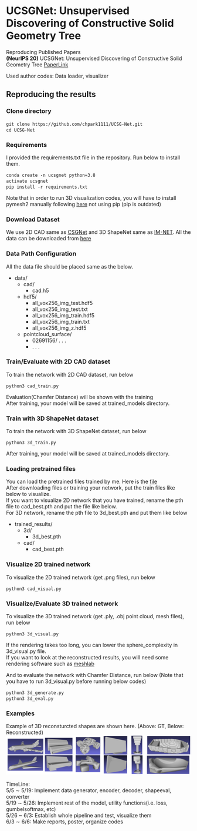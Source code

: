 # UCSGNet: Unsupervised Discovering of Constructive Solid Geometry Tree
Reproducing Published Papers  
**(NeurIPS 20)** UCSGNet: Unsupervised Discovering of Constructive Solid Geometry Tree [PaperLink](https://arxiv.org/abs/2006.09102)  

Used author codes: Data loader, visualizer

## Reproducing the results
### Clone directory
```
git clone https://github.com/chpark1111/UCSG-Net.git
cd UCSG-Net
```
### Requirements
I provided the requirements.txt file in the repository. Run below to install them.
```
conda create -n ucsgnet python=3.8
activate ucsgnet
pip install -r requirements.txt
```
Note that in order to run 3D visualization codes, you will have to install pymesh2 manually following [here](https://pymesh.readthedocs.io/en/latest/installation.html)
not using pip (pip is outdated)


### Download Dataset
We use 2D CAD same as [CSGNet](https://github.com/hippogriff/CSGNet) and 3D ShapeNet same as [IM-NET](https://github.com/czq142857/IM-NET). All the data can be downloaded from [here](https://drive.google.com/drive/folders/1rvpONzk4sLA_gGcAg73nqCZ8WMN9nk1n?usp=sharing)  

### Data Path Configuration
All the data file should be placed same as the below.  
- data/
  - cad/
    - cad.h5
  - hdf5/
    - all_vox256_img_test.hdf5
    - all_vox256_img_test.txt
    - all_vox256_img_train.hdf5
    - all_vox256_img_train.txt
    - all_vox256_img_z.hdf5
  - pointcloud_surface/
    - 02691156/ . . .
    - . . .  

### Train/Evaluate with 2D CAD dataset
To train the network with 2D CAD dataset, run below
```
python3 cad_train.py
```
Evaluation(Chamfer Distance) will be shown with the training  
After training, your model will be saved at trained_models directory.  
### Train with 3D ShapeNet dataset
To train the network with 3D ShapeNet dataset, run below
```
python3 3d_train.py
```
After training, your model will be saved at trained_models directory.  

### Loading pretrained files
You can load the pretrained files trained by me.
Here is the [file](https://drive.google.com/drive/folders/1zFCe7it9W3s4y6QVK-qUwgwCAIzesQln?usp=sharing)  
After downloading files or training your network,
put the train files like below to visualize.  
If you want to visualize 2D network that you have  trained, rename the pth file to cad_best.pth and put the file like below.  
For 3D network, rename the pth file to 3d_best.pth and put them like below  
- trained_results/
  - 3d/
    - 3d_best.pth
  - cad/
    - cad_best.pth

### Visualize 2D trained network
To visualize the 2D trained network (get .png files), run below
```
python3 cad_visual.py
```

### Visualize/Evaluate 3D trained network
To visualize the 3D trained network (get .ply, .obj point cloud, mesh files), run below
```
python3 3d_visual.py
```
If the rendering takes too long, you can lower the sphere_complexity in 3d_visual.py file.   
If you want to look at the reconstructed results, you will need some rendering software such as [meshlab](https://www.meshlab.net/)  

And to evaluate the network with Chamfer Distance, run below (Note that you have to run 3d_visual.py before running below codes)
```
python3 3d_generate.py
python3 3d_eval.py
```

### Examples
Example of 3D reconsturcted shapes are shown here. (Above: GT, Below: Reconstructed)
![img](./README_img/3d_recon.PNG)


TimeLine:  
5/5 ∼ 5/19: Implement data generator, encoder, decoder, shapeeval, converter   
5/19 ∼ 5/26: Implement rest of the model, utility functions(i.e. loss, gumbelsoftmax, etc)  
5/26 ~ 6/3: Establish whole pipeline and test, visualize them  
6/3 ∼ 6/6: Make reports, poster, organize codes  
